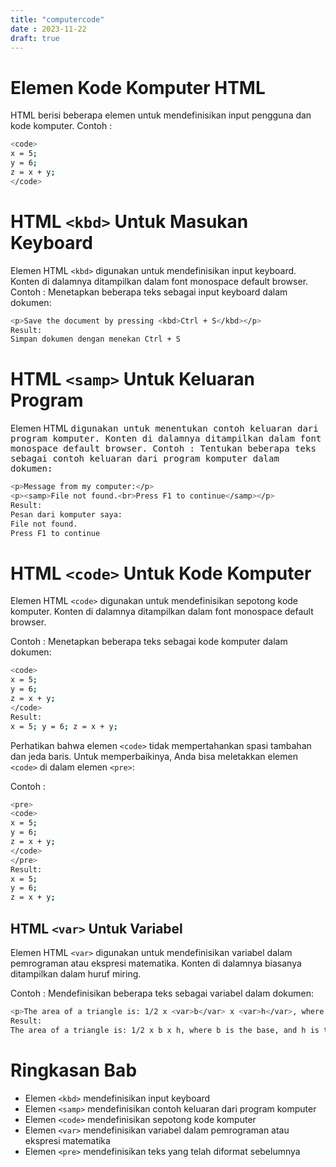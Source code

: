 ```yaml
---
title: "computercode"
date : 2023-11-22
draft: true
---
```


# Elemen Kode Komputer HTML
HTML berisi beberapa elemen untuk mendefinisikan input pengguna dan kode komputer.
Contoh : 
``` sh
<code>
x = 5;
y = 6;
z = x + y;
</code>
```
# HTML `<kbd>` Untuk Masukan Keyboard
Elemen HTML `<kbd>` digunakan untuk mendefinisikan input keyboard. Konten di dalamnya ditampilkan dalam font monospace default browser.
Contoh : 
Menetapkan beberapa teks sebagai input keyboard dalam dokumen:
``` sh
<p>Save the document by pressing <kbd>Ctrl + S</kbd></p>
Result:
Simpan dokumen dengan menekan Ctrl + S
```

# HTML `<samp>` Untuk Keluaran Program
Elemen HTML <samp> digunakan untuk menentukan contoh keluaran dari program komputer. Konten di dalamnya ditampilkan dalam font monospace default browser.
Contoh : 
Tentukan beberapa teks sebagai contoh keluaran dari program komputer dalam dokumen:
``` sh
<p>Message from my computer:</p>
<p><samp>File not found.<br>Press F1 to continue</samp></p>
Result:
Pesan dari komputer saya:
File not found.
Press F1 to continue
```

# HTML `<code>` Untuk Kode Komputer
Elemen HTML `<code>` digunakan untuk mendefinisikan sepotong kode komputer. Konten di dalamnya ditampilkan dalam font monospace default browser.

Contoh : 
Menetapkan beberapa teks sebagai kode komputer dalam dokumen:
``` sh
<code>
x = 5;
y = 6;
z = x + y;
</code>
Result:
x = 5; y = 6; z = x + y;
```

Perhatikan bahwa elemen `<code>` tidak mempertahankan spasi tambahan dan jeda baris.
Untuk memperbaikinya, Anda bisa meletakkan elemen `<code>` di dalam elemen `<pre>`:

Contoh : 
``` sh
<pre>
<code>
x = 5;
y = 6;
z = x + y;
</code>
</pre>
Result:
x = 5;
y = 6;
z = x + y;
```

## HTML `<var>` Untuk Variabel
Elemen HTML `<var>` digunakan untuk mendefinisikan variabel dalam pemrograman atau ekspresi matematika. Konten di dalamnya biasanya ditampilkan dalam huruf miring.

Contoh : 
Mendefinisikan beberapa teks sebagai variabel dalam dokumen:
``` sh
<p>The area of a triangle is: 1/2 x <var>b</var> x <var>h</var>, where <var>b</var> is the base, and <var>h</var> is the vertical height.</p>
Result:
The area of a triangle is: 1/2 x b x h, where b is the base, and h is the vertical height.
```

# Ringkasan Bab

- Elemen `<kbd>` mendefinisikan input keyboard
- Elemen `<samp>` mendefinisikan contoh keluaran dari program komputer
- Elemen `<code>` mendefinisikan sepotong kode komputer
- Elemen `<var>` mendefinisikan variabel dalam pemrograman atau ekspresi matematika
- Elemen `<pre>` mendefinisikan teks yang telah diformat sebelumnya
